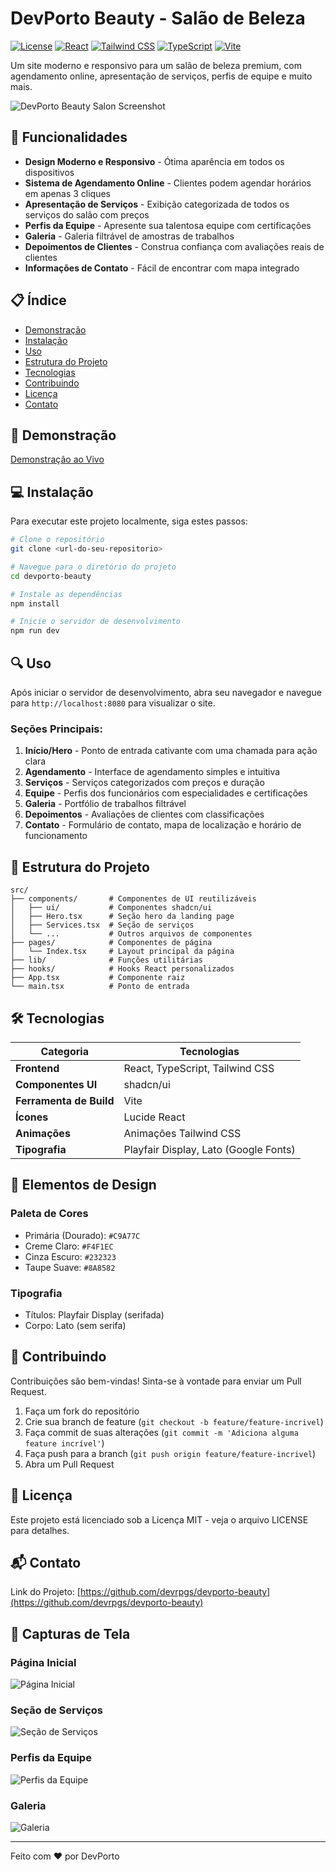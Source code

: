# DevPorto Beauty - Salão de Beleza

[![License](https://img.shields.io/badge/license-MIT-blue.svg)](LICENSE)
[![React](https://img.shields.io/badge/React-18.3.1-blue.svg)](https://reactjs.org/)
[![Tailwind CSS](https://img.shields.io/badge/Tailwind_CSS-3.4.0-38B2AC.svg)](https://tailwindcss.com/)
[![TypeScript](https://img.shields.io/badge/TypeScript-5.0.0+-007ACC.svg)](https://www.typescriptlang.org/)
[![Vite](https://img.shields.io/badge/Vite-5.0.0+-646CFF.svg)](https://vitejs.dev/)

Um site moderno e responsivo para um salão de beleza premium, com agendamento online, apresentação de serviços, perfis de equipe e muito mais.

![DevPorto Beauty Salon Screenshot](https://images.unsplash.com/photo-1487412947147-5cdc1cdc5564?auto=format&fit=crop&w=1200&q=80)

## 🌟 Funcionalidades

- **Design Moderno e Responsivo** - Ótima aparência em todos os dispositivos
- **Sistema de Agendamento Online** - Clientes podem agendar horários em apenas 3 cliques
- **Apresentação de Serviços** - Exibição categorizada de todos os serviços do salão com preços
- **Perfis da Equipe** - Apresente sua talentosa equipe com certificações
- **Galeria** - Galeria filtrável de amostras de trabalhos
- **Depoimentos de Clientes** - Construa confiança com avaliações reais de clientes
- **Informações de Contato** - Fácil de encontrar com mapa integrado

## 📋 Índice

- [Demonstração](#demonstração)
- [Instalação](#instalação)
- [Uso](#uso)
- [Estrutura do Projeto](#estrutura-do-projeto)
- [Tecnologias](#tecnologias)
- [Contribuindo](#contribuindo)
- [Licença](#licença)
- [Contato](#contato)

## 🚀 Demonstração

[Demonstração ao Vivo](https://lovable.dev/projects/b3dad143-eb71-40cf-a518-ca52d70cbcd1)

## 💻 Instalação

Para executar este projeto localmente, siga estes passos:

```bash
# Clone o repositório
git clone <url-do-seu-repositorio>

# Navegue para o diretório do projeto
cd devporto-beauty

# Instale as dependências
npm install

# Inicie o servidor de desenvolvimento
npm run dev
```

## 🔍 Uso

Após iniciar o servidor de desenvolvimento, abra seu navegador e navegue para `http://localhost:8080` para visualizar o site.

### Seções Principais:

1. **Início/Hero** - Ponto de entrada cativante com uma chamada para ação clara
2. **Agendamento** - Interface de agendamento simples e intuitiva
3. **Serviços** - Serviços categorizados com preços e duração
4. **Equipe** - Perfis dos funcionários com especialidades e certificações
5. **Galeria** - Portfólio de trabalhos filtrável
6. **Depoimentos** - Avaliações de clientes com classificações
7. **Contato** - Formulário de contato, mapa de localização e horário de funcionamento

## 📁 Estrutura do Projeto

```
src/
├── components/       # Componentes de UI reutilizáveis
│   ├── ui/           # Componentes shadcn/ui
│   ├── Hero.tsx      # Seção hero da landing page
│   ├── Services.tsx  # Seção de serviços
│   └── ...           # Outros arquivos de componentes
├── pages/            # Componentes de página
│   └── Index.tsx     # Layout principal da página
├── lib/              # Funções utilitárias
├── hooks/            # Hooks React personalizados
├── App.tsx           # Componente raiz
└── main.tsx          # Ponto de entrada
```

## 🛠️ Tecnologias

| Categoria         | Tecnologias                                        |
|-------------------|-----------------------------------------------------|
| **Frontend**      | React, TypeScript, Tailwind CSS                     |
| **Componentes UI**| shadcn/ui                                           |
| **Ferramenta de Build** | Vite                                                |
| **Ícones**        | Lucide React                                        |
| **Animações**     | Animações Tailwind CSS                              |
| **Tipografia**    | Playfair Display, Lato (Google Fonts)               |

## 🎨 Elementos de Design

### Paleta de Cores

- Primária (Dourado): `#C9A77C`
- Creme Claro: `#F4F1EC`
- Cinza Escuro: `#232323`
- Taupe Suave: `#8A8582`

### Tipografia

- Títulos: Playfair Display (serifada)
- Corpo: Lato (sem serifa)

## 🤝 Contribuindo

Contribuições são bem-vindas! Sinta-se à vontade para enviar um Pull Request.

1. Faça um fork do repositório
2. Crie sua branch de feature (`git checkout -b feature/feature-incrivel`)
3. Faça commit de suas alterações (`git commit -m 'Adiciona alguma feature incrível'`)
4. Faça push para a branch (`git push origin feature/feature-incrivel`)
5. Abra um Pull Request

## 📄 Licença

Este projeto está licenciado sob a Licença MIT - veja o arquivo LICENSE para detalhes.

## 📬 Contato

Link do Projeto: [https://github.com/devrpgs/devporto-beauty](https://github.com/devrpgs/devporto-beauty)

## 📸 Capturas de Tela

### Página Inicial
![Página Inicial](/public/screenshots/home.png)

### Seção de Serviços
![Seção de Serviços](public/screenshots/servicos.png)

### Perfis da Equipe
![Perfis da Equipe](/public/screenshots/equipe.png)

### Galeria
![Galeria](public/screenshots/galeria.png)

---

Feito com ❤️ por DevPorto
